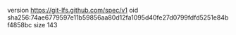 version https://git-lfs.github.com/spec/v1
oid sha256:74ae6779597e11b59856aa80d12fa1095d40fe27d0799fdfd5251e84bf4858bc
size 143
